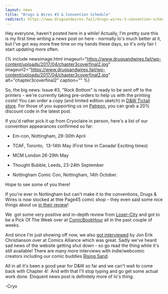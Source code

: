 ```yaml
---
layout: news
title: "Drugs & Wires #3 & Convention Schedule"
redirect: https://www.drugsandwires.fail/drugs-wires-3-convention-schedule/
---
```


Hey everyone, haven't posted here in a while! Actually, I'm pretty sure this is my first time writing a news post on here - normally Io's much better at it, but I've got way more free time on my hands these days, so it's only fair I start updating more often.

{% include newsimage.html imageurl="https://www.drugsandwires.fail/wp-content/uploads/2017/04/chapter3coverfinal2.jpg" imageurl2="https://www.drugsandwires.fail/wp-content/uploads/2017/04/chapter3coverfinal2.jpg" alt="chapter3coverfinal2" caption="" %}

So, the big news: Issue #3, "Rock Bottom" is ready to be sent off to the printers - we're currently taking pre-orders to help us with the printing costs! You can order a copy (and limited edition sketch) in [D&amp;W Tictail store](https://drugsandwires.tictail.com/product/drugs-wires-3-pre-orders). For those of you supporting us on [Patreon](https://www.patreon.com/drugsandwires), you can grab a 20% discount code in the latest post.

If you'd rather pick it up from Cryoclaire in person, here's a list of our convention appearances confirmed so far:

-  Em-con, Nottingham, 29-30th April

-  TCAF, Toronto,  13-14th May (First time in Canada! Exciting times)

-  MCM London 26-29th May

-  Thought Bubble, Leeds, 23-24th September

-  Nottingham Comic Con, Nottingham, 14th October.

Hope to see some of you there!

If you're ever in Nottingham but can't make it to the conventions, Drugs &amp; Wires is now stocked at thte Page45 comic shop - they even said some nice things about us [in their review](https//www.page45.com/store/Drugs-Wires-1.html)!

We  got some very positive and in-depth review from [Loser-City](http://loser-city.com/features/drugs-wires-is-a-clever-and-flashy-cyberpunk-alt-history) and got to be a Pick Of The Week over at [ComicBookHour](https://comicbookhour.com/threads/first-ever-pick-of-the-week.354/#post-2936) all in the past couple of weeks.

And since I'm just showing off now, we also [got interviewed](https://comicsalliance.com/cryoclaire-io-black-drugs-and-wires-interview/) by Jon Erik Christianson over at Comics Alliance which was great. Sadly we've heard sad news of the website getting shut down - so go read the thing while it's still available! There are many more interviews with indie/webcomic creators including our comic buddies [Rising Sand](http://comicsalliance.com/tags/rising-sand/).

All in all it's been a good year for D&amp;W so far and we can't wait to come back with Chapter 4!  And with that I'll stop typing and go get some actual work done. Eloquent news post is definitely more of Io's thing.

-Cryo
